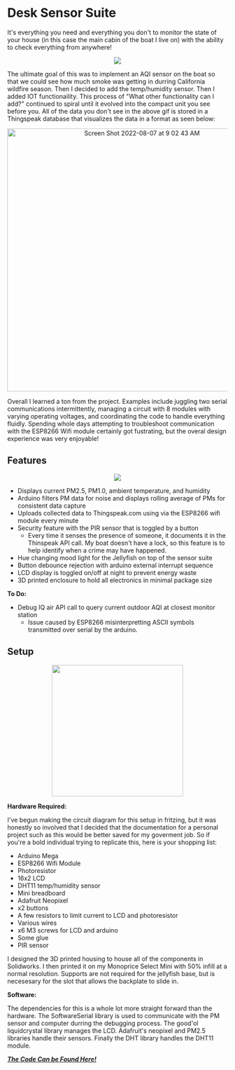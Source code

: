 # Desk Sensor Suite
It's everything you need and everything you don't to monitor the state of your house (in this case the main cabin of the boat I live on) with the ability to check everything from anywhere!
<p align="center">
<img src="https://media.giphy.com/media/WLyFLFnENAt1ckAOiM/giphy-downsized-large.gif">
</p>

  The ultimate goal of this was to implement an AQI sensor on the boat so that we could see how much smoke was getting in durring California wildfire season. Then I decided to add the temp/humidity sensor. Then I added IOT functionaility. This process of "What other functionality can I add?" continued to spiral until it evolved into the compact unit you see before you. All of the data you don't see in the above gif is stored in a Thingspeak database that visualizes the data in a format as seen below:
<p align="center">
<img width="600" alt="Screen Shot 2022-08-07 at 9 02 43 AM" src="https://user-images.githubusercontent.com/81666253/188034548-7ffb7218-52f5-4cdf-87f2-beedc9f959ba.png">
</p>

  Overall I learned a ton from the project. Examples include juggling two serial communications intermittently, managing a circuit with 8 modules with varying operating voltages, and coordinating the code to handle everything fluidly. Spending whole days attempting to troubleshoot communication with the ESP8266 Wifi module certainly got fustrating, but the overal design experience was very enjoyable!

## Features
<p align="center">
<img src="https://media.giphy.com/media/VxLLXeweBaHsRnHc60/giphy-downsized-large.gif">
</p>

- Displays current PM2.5, PM1.0, ambient temperature, and humidity
- Arduino filters PM data for noise and displays rolling average of PMs for consistent data capture
- Uploads collected data to Thingspeak.com using via the ESP8266 wifi module every minute
- Security feature with the PIR sensor that is toggled by a button
  - Every time it senses the presence of someone, it documents it in the Thinspeak API call. My boat doesn't have a lock, so this feature is to help identify when a crime may have happened. 
- Hue changing mood light for the Jellyfish on top of the sensor suite
- Button debounce rejection with arduino external interrupt sequence
- LCD display is toggled on/off at night to prevent energy waste
- 3D printed enclosure to hold all electronics in minimal package size


**To Do:**
- Debug IQ air API call to query current outdoor AQI at closest monitor station
  - Issue caused by ESP8266 misinterpretting ASCII symbols transmitted over serial by the arduino.

## Setup
<p align="center">
<img src="https://user-images.githubusercontent.com/81666253/188033265-c2f5e337-6cc7-4013-a468-3004ea761d7d.jpg" width="300" align="center">
</p>

**Hardware Required:**

I've begun making the circuit diagram for this setup in fritzing, but it was honestly so involved that I decided that the documentation for a personal project such as this would be better saved for my goverment job. So if you're a bold individual trying to replicate this, here is your shopping list:
- Arduino Mega
- ESP8266 Wifi Module
- Photoresistor
- 16x2 LCD
- DHT11 temp/humidity sensor
- Mini breadboard
- Adafruit Neopixel
- x2 buttons
- A few resistors to limit current to LCD and photoresistor
- Various wires
- x6 M3 screws for LCD and arduino
- Some glue
- PIR sensor 

I designed the 3D printed housing to house all of the components in Solidworks. I then printed it on my Monoprice Select Mini with 50% infill at a normal resolution. Supports are not required for the jellyfish base, but is necesesary for the slot that allows the backplate to slide in.

**Software:**

The dependencies for this is a whole lot more straight forward than the hardware. The SoftwareSerial library is used to communicate with the PM sensor and computer durring the debugging process. The good'ol liquidcrystal library manages the LCD. Adafruit's neopixel and PM2.5 libraries handle their sensors. Finally the DHT library handles the DHT11 module.  


***[The Code Can be Found Here!](https://github.com/HugeCoderGuy/Desk_Sensor_Suite/blob/main/desk_ard/desk_ard.ino)***
